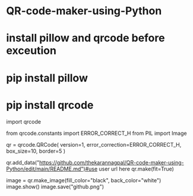 # QR-code-maker-using-Python
# install pillow and qrcode before exceution 
# pip install pillow
# pip install qrcode
import qrcode

from qrcode.constants import ERROR_CORRECT_H
from PIL import Image

qr = qrcode.QRCode(
    version=1,
    error_correction=ERROR_CORRECT_H,  
    box_size=10,
    border=5
)

qr.add_data("https://github.com/thekarannagpal/QR-code-maker-using-Python/edit/main/README.md")#use user url here
qr.make(fit=True)

image = qr.make_image(fill_color="black", back_color="white")
image.show()
image.save("github.png")
